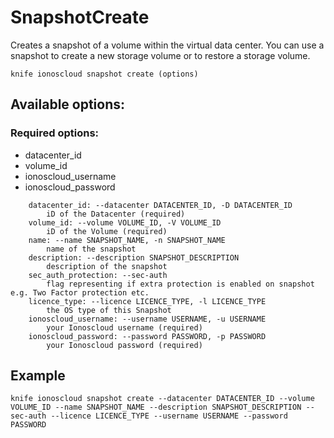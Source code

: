 # SnapshotCreate

Creates a snapshot of a volume within the virtual data center. You can use a snapshot to create a new storage volume or to restore a storage volume.

```text
knife ionoscloud snapshot create (options)
```

## Available options:

### Required options:

* datacenter_id
* volume_id
* ionoscloud_username
* ionoscloud_password

```text
    datacenter_id: --datacenter DATACENTER_ID, -D DATACENTER_ID
        iD of the Datacenter (required)
    volume_id: --volume VOLUME_ID, -V VOLUME_ID
        iD of the Volume (required)
    name: --name SNAPSHOT_NAME, -n SNAPSHOT_NAME
        name of the snapshot
    description: --description SNAPSHOT_DESCRIPTION
        description of the snapshot
    sec_auth_protection: --sec-auth
        flag representing if extra protection is enabled on snapshot e.g. Two Factor protection etc.
    licence_type: --licence LICENCE_TYPE, -l LICENCE_TYPE
        the OS type of this Snapshot
    ionoscloud_username: --username USERNAME, -u USERNAME
        your Ionoscloud username (required)
    ionoscloud_password: --password PASSWORD, -p PASSWORD
        your Ionoscloud password (required)
```

## Example

```text
knife ionoscloud snapshot create --datacenter DATACENTER_ID --volume VOLUME_ID --name SNAPSHOT_NAME --description SNAPSHOT_DESCRIPTION --sec-auth --licence LICENCE_TYPE --username USERNAME --password PASSWORD
```
